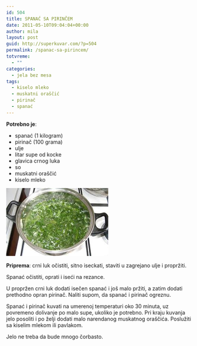 ```yaml
---
id: 504
title: SPANAĆ SA PIRINČEM
date: 2011-05-10T09:04:04+00:00
author: mila
layout: post
guid: http://superkuvar.com/?p=504
permalink: /spanac-sa-pirincem/
totvreme:
  - ""
categories:
  - jela bez mesa
tags:
  - kiselo mleko
  - muskatni oraščić
  - pirinač
  - spanać
---
```

**Potrebno je**:

  * spanać (1 kilogram)
  * pirinač (100 grama)
  * ulje
  * litar supe od kocke
  * glavica crnog luka
  * so
  * muskatni oraščić
  * kiselo mleko

<img class="alignnone size-full wp-image-645" title="spanacsapirincem" src="/wp-content/uploads/2011/05/spanacsapirincem.jpg" alt="" width="275" height="183" /> 

**Priprema**: crni luk očistiti, sitno iseckati, staviti u zagrejano ulje i propržiti.

Spanać očistiti, oprati i iseći na rezance.

U propržen crni luk dodati isečen spanać i još malo pržiti, a zatim dodati prethodno opran pirinač. Naliti supom, da spanać i pirinač ogreznu.

Spanać i pirinač kuvati na umerenoj temperaturi oko 30 minuta, uz povremeno dolivanje po malo supe, ukoliko je potrebno. Pri kraju kuvanja jelo posoliti i po želji dodati malo narendanog muskatnog oraščića. Poslužiti sa kiselim mlekom ili pavlakom.

Jelo ne treba da bude mnogo čorbasto.

&nbsp;